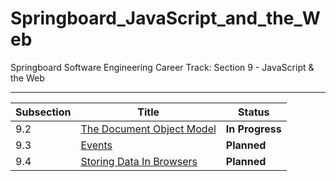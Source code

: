 # Springboard_JavaScript_and_the_Web
Springboard Software Engineering Career Track: Section 9 - JavaScript &amp; the Web

---
| Subsection | Title                                                          | Status             |
| ---------- | -------------------------------------------------------------- | ------------------ |
| 9.2        | [The Document Object Model](./9_02-The_Document_Object_Model/) | <b>In Progress</b> |
| 9.3        | [Events](./9_03-Events/)                                       | <b>Planned</b>     |
| 9.4        | [Storing Data In Browsers](./9_04-Storing_Data_In_Browsers/)   | <b>Planned</b>     |
